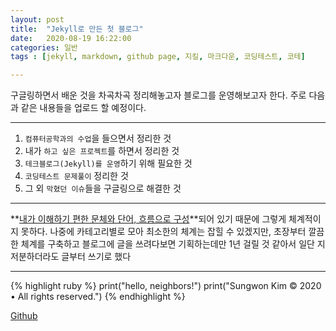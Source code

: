 ```yaml
---
layout: post
title:  "Jekyll로 만든 첫 블로그"
date:   2020-08-19 16:22:00
categories: 일반
tags : [jekyll, markdown, github page, 지킬, 마크다운, 코딩테스트, 코테]

---
```



구글링하면서 배운 것을 차곡차곡 정리해놓고자 블로그를 운영해보고자 한다.
주로 다음과 같은 내용들을 업로드 할 예정이다.

---

1) `컴퓨터공학과의 수업`을 들으면서 정리한 것  
2) 내가 `하고 싶은 프로젝트`를 하면서 정리한 것  
3) `테크블로그(Jekyll)를 운영`하기 위해 필요한 것  
4) `코딩테스트 문제풀이` 정리한 것  
5) 그 외 `막혔던 이슈`들을 구글링으로 해결한 것

---

**<u>내가 이해하기 편한 문체와 단어, 흐름으로 구성</u>**되어 있기 때문에 그렇게 체계적이지 못하다.
나중에 카테고리별로 모아 최소한의 체계는 잡힐 수 있겠지만, 초장부터 깔끔한 체계를 구축하고 블로그에 글을 쓰려다보면
기획하는데만 1년 걸릴 것 같아서 일단 지저분하더라도 글부터 쓰기로 했다

---

{% highlight ruby %}
print("hello, neighbors!")
print("Sungwon Kim © 2020 • All rights reserved.")
{% endhighlight %}

[Github][githuburl]

[githuburl]: https://github.com/kpiswon
